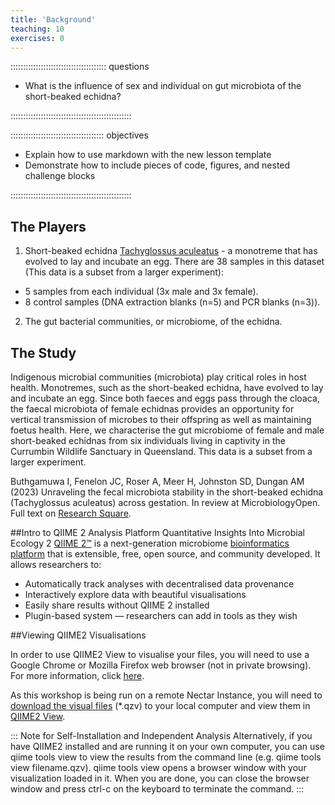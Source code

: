 ```yaml
---
title: 'Background'
teaching: 10
exercises: 0
---
```


:::::::::::::::::::::::::::::::::::::: questions 

- What is the influence of sex and individual on gut microbiota of the short-beaked echidna? 

::::::::::::::::::::::::::::::::::::::::::::::::

::::::::::::::::::::::::::::::::::::: objectives

- Explain how to use markdown with the new lesson template
- Demonstrate how to include pieces of code, figures, and nested challenge blocks

::::::::::::::::::::::::::::::::::::::::::::::::

## The Players

1. Short-beaked echidna [Tachyglossus aculeatus](https://en.wikipedia.org/wiki/Short-beaked_echidna) - a monotreme that has evolved to lay and incubate an egg. There are 38 samples in this dataset (This data is a subset from a larger experiment):

- 5 samples from each individual (3x male and 3x female).
- 8 control samples (DNA extraction blanks (n=5) and PCR blanks (n=3)).

2. The gut bacterial communities, or microbiome, of the echidna.

## The Study
Indigenous microbial communities (microbiota) play critical roles in host health. Monotremes, such as the short-beaked echidna, have evolved to lay and incubate an egg. Since both faeces and eggs pass through the cloaca, the faecal microbiota of female echidnas provides an opportunity for vertical transmission of microbes to their offspring as well as maintaining foetus health. Here, we characterise the gut microbiome of female and male short-beaked echidnas from six individuals living in captivity in the Currumbin Wildlife Sanctuary in Queensland. This data is a subset from a larger experiment.

Buthgamuwa I, Fenelon JC, Roser A, Meer H, Johnston SD, Dungan AM (2023) Unraveling the fecal microbiota stability in the short-beaked echidna (Tachyglossus aculeatus) across gestation. In review at MicrobiologyOpen. Full text on [Research Square](https://www.researchsquare.com/article/rs-3243769/v1). 

##Intro to QIIME 2 Analysis Platform
Quantitative Insights Into Microbial Ecology 2 [QIIME 2™](https://www.nature.com/articles/s41587-019-0209-9) is a next-generation microbiome [bioinformatics platform](https://qiime2.org/) that is extensible, free, open source, and community developed. It allows researchers to:

- Automatically track analyses with decentralised data provenance
- Interactively explore data with beautiful visualisations
- Easily share results without QIIME 2 installed
- Plugin-based system — researchers can add in tools as they wish

##Viewing QIIME2 Visualisations

In order to use QIIME2 View to visualise your files, you will need to use a Google Chrome or Mozilla Firefox web browser (not in private browsing). For more information, click [here](https://view.qiime2.org/).

As this workshop is being run on a remote Nectar Instance, you will need to [download the visual files](https://www.melbournebioinformatics.org.au/tutorials/tutorials/workshop_delivery_mode_info/workshops_nectar/#transferring-files-between-your-computer-and-nectar-instance) (*.qzv) to your local computer and view them in [QIIME2 View](https://view.qiime2.org/).

::: Note for Self-Installation and Independent Analysis
Alternatively, if you have QIIME2 installed and are running it on your own computer, you can use qiime tools view to view the results from the command line (e.g. qiime tools view filename.qzv). qiime tools view opens a browser window with your visualization loaded in it. When you are done, you can close the browser window and press ctrl-c on the keyboard to terminate the command.
:::


